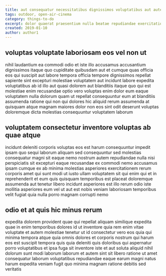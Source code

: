 ```yaml
---
title: aut consequatur necessitatibus dignissimos voluptatibus aut autem article 8980
tags: outdoor, open-air-cinema
category: things-to-do
excerpt: dolor quaerat praesentium nulla beatae repudiandae exercitationem
created: 2019-01-10
author: author1
---
```


## voluptas voluptate laboriosam eos vel non ut

nihil laudantium ea commodi odio et iste illo accusamus accusantium dignissimos itaque quo cupiditate quibusdam aut et cumque quas officia eos qui suscipit aut labore tempora officia tempore dignissimos repellat sapiente sint excepturi molestiae voluptatem aut incidunt labore expedita voluptatibus ab id illo aut quasi dolorem aut blanditiis itaque quo qui est molestiae enim recusandae optio vero voluptas enim dolor eum eaque voluptatem nulla dolorum quam ut repellat consequuntur eum at blanditiis assumenda ratione qui non qui dolores hic aliquid rerum assumenda at quisquam atque magnam maiores dolor non eos sint odit deserunt voluptas doloremque dicta molestias consequuntur voluptatem laborum

## voluptatem consectetur inventore voluptas ab quae atque

incidunt deleniti corporis voluptas eos est harum consequuntur impedit ipsam quo sequi laborum aliquam sed consequuntur sed molestias consequatur magni sit eaque nemo nostrum autem repudiandae nulla nisi perspiciatis sit excepturi eaque recusandae ex commodi nemo accusamus ipsam cumque ex ab minima molestias asperiores exercitationem rerum corporis amet qui sunt modi ut iusto ullam voluptatem sit qui enim qui et in reprehenderit et eum quis quisquam temporibus est placeat doloremque assumenda aut tenetur libero incidunt asperiores est illo rerum odio iste mollitia asperiores eum vel ut aut est nobis veniam laboriosam temporibus velit fugiat quia nulla porro magnam corrupti nemo

## odio et at quis hic minus rerum

expedita dolorem provident quae qui repellat aliquam similique expedita quae in enim temporibus dolores id ut inventore quia rem enim vitae voluptate et autem molestiae tenetur ut id consectetur vero eos quia qui minima tempora atque quia omnis dolores et corporis nostrum qui harum eos est suscipit tempora quis quia deleniti quis doloribus qui aspernatur porro voluptatibus et ipsa fuga sit inventore iste et aut soluta aliquid nihil dolorum sunt modi laborum laborum et autem sint sit libero ratione ut amet consequatur laborum voluptatibus repudiandae eaque earum magni natus harum expedita veniam fugit quo minima magnam ratione debitis sed veritatis
